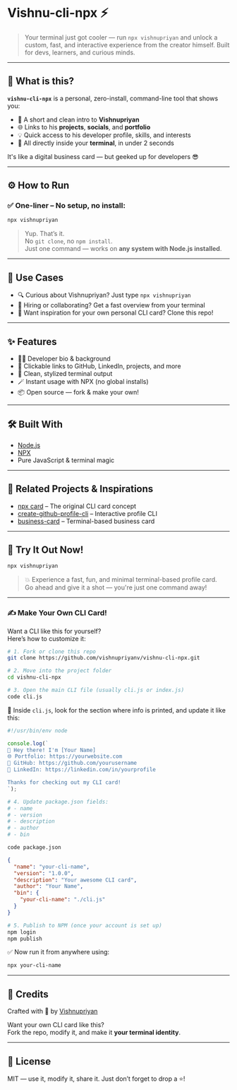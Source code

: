 # Vishnu-cli-npx ⚡ 

> Your terminal just got cooler — run `npx vishnupriyan` and unlock a custom, fast, and interactive experience from the creator himself. Built for devs, learners, and curious minds.

---

## 🚀 What is this?

**`vishnu-cli-npx`** is a personal, zero-install, command-line tool that shows you:
- 📄 A short and clean intro to **Vishnupriyan**
- 🌐 Links to his **projects**, **socials**, and **portfolio**
- 💡 Quick access to his developer profile, skills, and interests
- 🔗 All directly inside your **terminal**, in under 2 seconds

It's like a digital business card — but geeked up for developers 😎

---

## ⚙️ How to Run

### ✅ One-liner – No setup, no install:

```bash
npx vishnupriyan
```

> Yup. That’s it.  
> No `git clone`, no `npm install`.  
> Just one command — works on **any system with Node.js installed**.

---

## 🧠 Use Cases

- 🔍 Curious about Vishnupriyan? Just type `npx vishnupriyan`  
- 🤝 Hiring or collaborating? Get a fast overview from your terminal  
- 💼 Want inspiration for your own personal CLI card? Clone this repo!

---

## ✨ Features

- 🧑‍💻 Developer bio & background  
- 🔗 Clickable links to GitHub, LinkedIn, projects, and more  
- 🎨 Clean, stylized terminal output  
- 🪄 Instant usage with NPX (no global installs)  
- 📦 Open source — fork & make your own!

---

## 🛠 Built With

- [Node.js](https://nodejs.org/)
- [NPX](https://docs.npmjs.com/cli/v9/commands/npx)
- Pure JavaScript & terminal magic

---

## 🧩 Related Projects & Inspirations

- [npx card](https://github.com/bnb/bitandbang) – The original CLI card concept  
- [create-github-profile-cli](https://github.com/abhisheknaiidu/cli-profile) – Interactive profile CLI  
- [business-card](https://github.com/Raathigesh/npx-card) – Terminal-based business card

---



## 🤖 Try It Out Now!

```bash
npx vishnupriyan
```

> 💥 Experience a fast, fun, and minimal terminal-based profile card.  
> Go ahead and give it a shot — you're just one command away!

---
### ✍️ Make Your Own CLI Card!

Want a CLI like this for yourself?  
Here’s how to customize it:

```bash
# 1. Fork or clone this repo
git clone https://github.com/vishnupriyanv/vishnu-cli-npx.git

# 2. Move into the project folder
cd vishnu-cli-npx

# 3. Open the main CLI file (usually cli.js or index.js)
code cli.js
```

🔧 Inside `cli.js`, look for the section where info is printed, and update it like this:

```js
#!/usr/bin/env node

console.log(`
👋 Hey there! I'm [Your Name]
🌐 Portfolio: https://yourwebsite.com
💼 GitHub: https://github.com/yourusername
🔗 LinkedIn: https://linkedin.com/in/yourprofile

Thanks for checking out my CLI card!
`);
```

```bash
# 4. Update package.json fields:
# - name
# - version
# - description
# - author
# - bin

code package.json
```

```json
{
  "name": "your-cli-name",
  "version": "1.0.0",
  "description": "Your awesome CLI card",
  "author": "Your Name",
  "bin": {
    "your-cli-name": "./cli.js"
  }
}
```

```bash
# 5. Publish to NPM (once your account is set up)
npm login
npm publish
```

✅ Now run it from anywhere using:
```bash
npx your-cli-name
```

---

## 🙌 Credits

Crafted with 💙 by [Vishnupriyan](https://github.com/vishnupriyanpr)

Want your own CLI card like this?  
Fork the repo, modify it, and make it **your terminal identity**.

---

## 📄 License

MIT — use it, modify it, share it. Just don’t forget to drop a ⭐!
